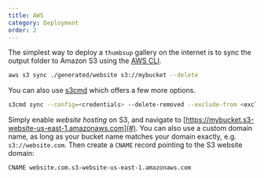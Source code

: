 ```yaml
---
title: AWS
category: Deployment
order: 2
---
```


The simplest way to deploy a `thumbsup` gallery on the internet is to sync
the output folder to Amazon S3 using the [AWS CLI](http://aws.amazon.com/cli/).

```bash
aws s3 sync ./generated/website s3://mybucket --delete
```

You can also use [s3cmd](http://s3tools.org/) which offers a few more options.

```bash
s3cmd sync --config=<credentials> --delete-removed --exclude-from <exclude-file> ./generated/website/ s3://mybucket/
```

Simply enable *website hosting* on S3, and navigate to [https://mybucket.s3-website-us-east-1.amazonaws.com](#).
You can also use a custom domain name, as long as your bucket name matches your domain exactly, e.g. `s3://website.com`.
Then create a `CNAME` record pointing to the S3 website domain:

```
CNAME website.com.s3-website-us-east-1.amazonaws.com
```
